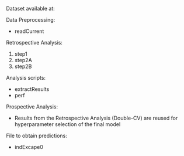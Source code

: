 Dataset available at: 

Data Preprocessing:
* readCurrent

Retrospective Analysis:
1. step1
2. step2A
3. step2B

Analysis scripts:
* extractResults
* perf



Prospective Analysis:
* Results from the Retrospective Analysis (Double-CV) are reused for hyperparameter selection of the final model

File to obtain predictions:
* indExcape0

